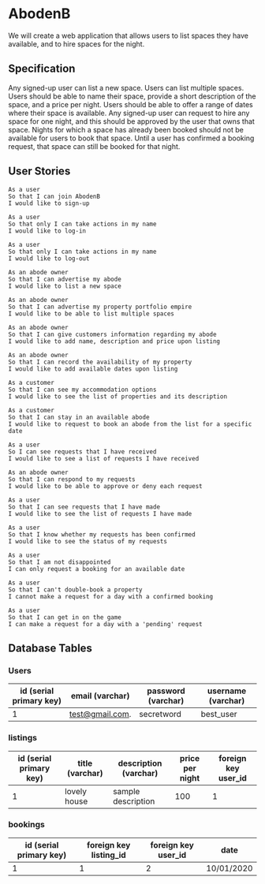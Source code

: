 # AbodenB

We will create a web application that allows users to list spaces they have available, and to hire spaces for the night.

## Specification

Any signed-up user can list a new space.
Users can list multiple spaces.
Users should be able to name their space, provide a short description of the space, and a price per night.
Users should be able to offer a range of dates where their space is available.
Any signed-up user can request to hire any space for one night, and this should be approved by the user that owns that space.
Nights for which a space has already been booked should not be available for users to book that space.
Until a user has confirmed a booking request, that space can still be booked for that night.

## User Stories

```
As a user
So that I can join AbodenB
I would like to sign-up
```
```
As a user
So that only I can take actions in my name
I would like to log-in
```
```
As a user
So that only I can take actions in my name
I would like to log-out
```
```
As an abode owner
So that I can advertise my abode
I would like to list a new space
```
```
As an abode owner
So that I can advertise my property portfolio empire
I would like to be able to list multiple spaces
```
```
As an abode owner
So that I can give customers information regarding my abode
I would like to add name, description and price upon listing
```
```
As an abode owner
So that I can record the availability of my property
I would like to add available dates upon listing
```
```
As a customer
So that I can see my accommodation options
I would like to see the list of properties and its description
```
```
As a customer
So that I can stay in an available abode
I would like to request to book an abode from the list for a specific date
```
```
As a user
So I can see requests that I have received
I would like to see a list of requests I have received
```
```
As an abode owner
So that I can respond to my requests
I would like to be able to approve or deny each request
```
```
As a user
So that I can see requests that I have made
I would like to see the list of requests I have made
```
```
As a user
So that I know whether my requests has been confirmed
I would like to see the status of my requests
```
```
As a user
So that I am not disappointed
I can only request a booking for an available date
```
```
As a user
So that I can't double-book a property
I cannot make a request for a day with a confirmed booking
```
```
As a user
So that I can get in on the game
I can make a request for a day with a 'pending' request
```

## Database Tables
### Users
| id (serial primary key) | email (varchar)  | password (varchar)   | username (varchar)  |
| ----------------------- | ---------------- | -------------------- | ------------------- |
| 1                       | test@gmail.com.  | secretword           | best_user           |

### listings
| id (serial primary key) | title (varchar)  | description (varchar) | price per night    | foreign key user_id   |
| ----------------------- | ---------------- | --------------------  | ------------------- | --------------------- |
| 1                       | lovely house     | sample description    | 100                 | 1                     |

### bookings
| id (serial primary key) | foreign key listing_id   | foreign key user_id   | date       |
| ----------------------- | ------------------------ | --------------------  | -----------|
| 1                       | 1                        | 2                     | 10/01/2020 |
